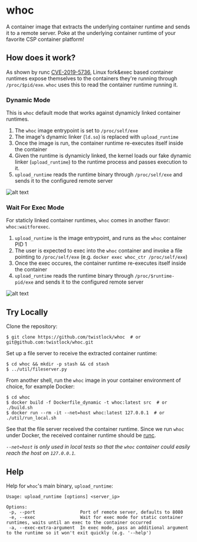 # whoc
A container image that extracts the underlying container runtime and sends it to a remote server.
Poke at the underlying container runtime of your favorite CSP container platform!


## How does it work?
As shown by runc [CVE-2019-5736](https://unit42.paloaltonetworks.com/breaking-docker-via-runc-explaining-cve-2019-5736/), Linux fork&exec based container runtimes expose themselves to the containers they're running through `/proc/$pid/exe`. `whoc` uses this to read the container runtime running it.

### Dynamic Mode
This is `whoc` default mode that works against dynamicly linked container runtimes.

1. The `whoc` image entrypoint is set to `/proc/self/exe`
2. The image's dynamic linker (`ld.so`) is replaced with `upload_runtime`
3. Once the image is run, the container runtime re-executes itself inside the container
4. Given the runtime is dynamicly linked, the kernel loads our fake dynamic linker (`upload_runtime`) to the runtime process and passes execution to it. 
5. `upload_runtime` reads the runtime binary through `/proc/self/exe` and sends it to the configured remote server

![alt text](https://github.com/twistlock/whoc/blob/master/images/whoc_dynamic2.png?raw=true "whoc dynamic mode")


### Wait For Exec Mode
For staticly linked container runtimes, `whoc` comes in another flavor: `whoc:waitforexec`.

1. `upload_runtime` is the image entrypoint, and runs as the `whoc` container PID 1
2. The user is expected to exec into the `whoc` container and invoke a file pointing to `/proc/self/exe` (e.g. `docker exec whoc_ctr /proc/self/exe`)
3. Once the exec occures, the container runtime re-executes itself inside the container
4. `upload_runtime` reads the runtime binary through `/proc/$runtime-pid/exe` and sends it to the configured remote server

![alt text](https://github.com/twistlock/whoc/blob/master/images/whoc_waitforexec2.png?raw=true "whoc wait for exec mode after exec")

## Try Locally
Clone the repository:
```console
$ git clone https://github.com/twistlock/whoc  # or git@github.com:twistlock/whoc.git
```
Set up a file server to receive the extracted container runtime:
```console
$ cd whoc && mkdir -p stash && cd stash
$ ../util/fileserver.py 
```
From another shell, run the `whoc` image in your container environment of choice, for example Docker:
```console
$ cd whoc
$ docker build -f Dockerfile_dynamic -t whoc:latest src  # or ./build.sh
$ docker run --rm -it --net=host whoc:latest 127.0.0.1  # or ./util/run_local.sh
```
See that the file server received the container runtime. Since we run `whoc` under Docker, the received container runtime should be [runc](https://github.com/opencontainers/runc). 

*`--net=host` is only used in local tests so that the `whoc` container could easily reach the host on `127.0.0.1`.*


## Help
Help for `whoc`'s main binary, `upload_runtime`:
```
Usage: upload_runtime [options] <server_ip>

Options:
 -p, --port                 Port of remote server, defaults to 8080
 -e, --exec                 Wait for exec mode for static container runtimes, waits until an exec to the container occurred
 -a, --exec-extra-argument  In exec mode, pass an additional argument to the runtime so it won't exit quickly (e.g. '--help')
```
